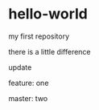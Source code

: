 # hello-world
my first repository

there is a little difference

update


feature: one

master: two

